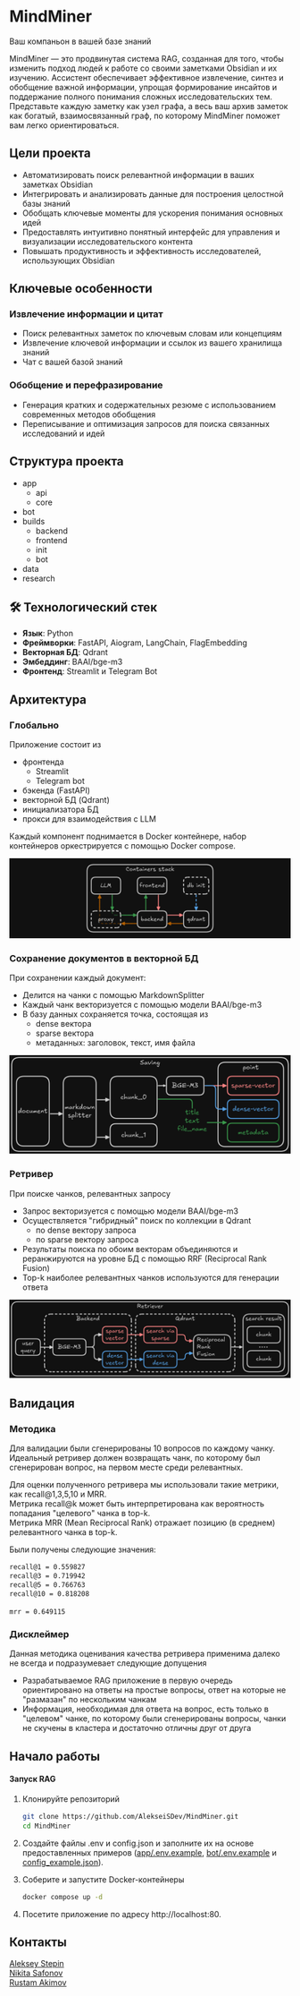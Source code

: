 # MindMiner
Ваш компаньон в вашей базе знаний

MindMiner — это продвинутая система RAG, созданная для того, чтобы изменить подход людей к работе со своими заметками Obsidian и их изучению. Ассистент обеспечивает эффективное извлечение, синтез и обобщение важной информации, упрощая формирование инсайтов и поддержание полного понимания сложных исследовательских тем. Представьте каждую заметку как узел графа, а весь ваш архив заметок как богатый, взаимосвязанный граф, по которому MindMiner поможет вам легко ориентироваться.

## Цели проекта
- Автоматизировать поиск релевантной информации в ваших заметках Obsidian
- Интегрировать и анализировать данные для построения целостной базы знаний
- Обобщать ключевые моменты для ускорения понимания основных идей
- Предоставлять интуитивно понятный интерфейс для управления и визуализации исследовательского контента
- Повышать продуктивность и эффективность исследователей, использующих Obsidian

## Ключевые особенности
### Извлечение информации и цитат
- Поиск релевантных заметок по ключевым словам или концепциям
- Извлечение ключевой информации и ссылок из вашего хранилища знаний
- Чат с вашей базой знаний

### Обобщение и перефразирование
- Генерация кратких и содержательных резюме с использованием современных методов обобщения
- Переписывание и оптимизация запросов для поиска связанных исследований и идей

## Структура проекта
- app
    - api
    - core
- bot
- builds
    - backend
    - frontend
    - init
    - bot
- data
- research

## 🛠 Технологический стек
- **Язык**: Python
- **Фреймворки**: FastAPI, Aiogram, LangChain, FlagEmbedding
- **Векторная БД**: Qdrant
- **Эмбеддинг**: BAAI/bge-m3
- **Фронтенд**: Streamlit и Telegram Bot

## Архитектура

### Глобально

Приложение состоит из
- фронтенда
    - Streamlit
    - Telegram bot
- бэкенда (FastAPI)
- векторной БД (Qdrant)
- инициализатора БД
- прокси для взаимодействия с LLM

Каждый компонент поднимается в Docker контейнере, набор контейнеров оркестрируется с помощью Docker compose.

![alt text](img/stack.png)

### Сохранение документов в векторной БД

При сохранении каждый документ:
- Делится на чанки с помощью MarkdownSplitter
- Каждый чанк векторизуется с помощью модели BAAI/bge-m3
- В базу данных сохраняется точка, состоящая из
    - dense вектора
    - sparse вектора
    - метаданных: заголовок, текст, имя файла

![alt text](img/saving.png)

### Ретривер

При поиске чанков, релевантных запросу
- Запрос векторизуется с помощью модели BAAI/bge-m3
- Осуществляется "гибридный" поиск по коллекции в Qdrant
    - по dense вектору запроса
    - по sparse вектору запроса
- Результаты поиска по обоим векторам объединяются и реранжируются на уровне БД с помощью RRF (Reciprocal Rank Fusion)
- Top-k наиболее релевантных чанков используются для генерации ответа

![alt text](img/retriever.png)

## Валидация

### Методика
Для валидации были сгенерированы 10 вопросов по каждому чанку.  
Идеальный ретривер должен возвращать чанк, по которому был сгенерирован вопрос, на первом месте среди релевантных. 

Для оценки полученного ретривера мы использовали такие метрики, как recall@1,3,5,10 и MRR.  
Метрика recall@k может быть интерпретирована как вероятность попадания "целевого" чанка в top-k.  
Метрика MRR (Mean Reciprocal Rank) отражает позицию (в среднем) релевантного чанка в top-k.  

Были получены следующие значения:  
```
recall@1 = 0.559827
recall@3 = 0.719942
recall@5 = 0.766763
recall@10 = 0.818208

mrr = 0.649115
```  

### Дисклеймер
Данная методика оценивания качества ретривера применима далеко не всегда и подразумевает следующие допущения
- Разрабатываемое RAG приложение в первую очередь ориентировано на ответы на простые вопросы, ответ на которые не "размазан" по нескольким чанкам
- Информация, необходимая для ответа на вопрос, есть только в "целевом" чанке, по которому были сгенерированы вопросы, чанки не скучены в кластера и достаточно отличны друг от друга

## Начало работы

#### Запуск RAG

1.  Клонируйте репозиторий
    ```bash
    git clone https://github.com/AlekseiSDev/MindMiner.git
    cd MindMiner
    ```
2.  Создайте файлы .env и config.json и заполните их на основе предоставленных примеров ([app/.env.example](app/.env.example), [bot/.env.example](bot/.env.example) и [config_example.json](config_example.json)).

3.  Соберите и запустите Docker-контейнеры
    ```bash
    docker compose up -d
    ```

4.  Посетите приложение по адресу http://localhost:80.

## Контакты
[Aleksey Stepin](https://github.com/AlekseiSDev)      
[Nikita Safonov](https://github.com/sixxio)       
[Rustam Akimov](https://github.com/AkiRusProd)
